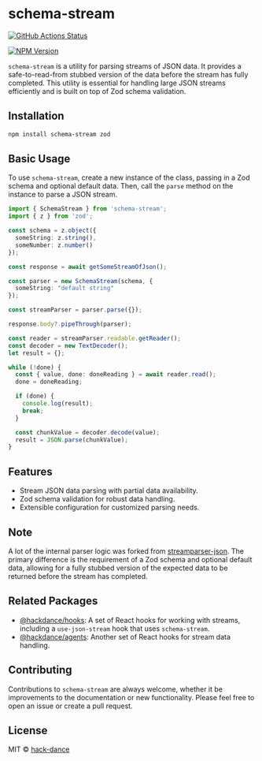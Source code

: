 # schema-stream

[![GitHub Actions Status](https://img.shields.io/github/workflow/status/hack-dance/schema-stream/CI)](https://github.com/hack-dance/schema-stream/actions)

[![NPM Version](https://img.shields.io/npm/v/schema-stream.svg)](https://www.npmjs.com/package/schema-stream)

`schema-stream` is a utility for parsing streams of JSON data. It provides a safe-to-read-from stubbed version of the data before the stream has fully completed. This utility is essential for handling large JSON streams efficiently and is built on top of Zod schema validation.

## Installation

```bash
npm install schema-stream zod
```

## Basic Usage

To use `schema-stream`, create a new instance of the class, passing in a Zod schema and optional default data. Then, call the `parse` method on the instance to parse a JSON stream.

```typescript
import { SchemaStream } from 'schema-stream';
import { z } from 'zod';

const schema = z.object({
  someString: z.string(),
  someNumber: z.number()
});

const response = await getSomeStreamOfJson();

const parser = new SchemaStream(schema, {
  someString: "default string"
});

const streamParser = parser.parse({});

response.body?.pipeThrough(parser);

const reader = streamParser.readable.getReader();
const decoder = new TextDecoder();
let result = {};

while (!done) {
  const { value, done: doneReading } = await reader.read();
  done = doneReading;

  if (done) {
    console.log(result);
    break;
  }

  const chunkValue = decoder.decode(value);
  result = JSON.parse(chunkValue);
}
```

## Features

- Stream JSON data parsing with partial data availability.
- Zod schema validation for robust data handling.
- Extensible configuration for customized parsing needs.

## Note

A lot of the internal parser logic was forked from [streamparser-json](https://github.com/juanjoDiaz/streamparser-json). The primary difference is the requirement of a Zod schema and optional default data, allowing for a fully stubbed version of the expected data to be returned before the stream has completed.

## Related Packages

- [@hackdance/hooks](https://github.com/hack-dance/agents/packages/hooks): A set of React hooks for working with streams, including a `use-json-stream` hook that uses `schema-stream`.
- [@hackdance/agents](https://github.com/hack-dance/agents/packages/agents): Another set of React hooks for stream data handling.

## Contributing

Contributions to `schema-stream` are always welcome, whether it be improvements to the documentation or new functionality. Please feel free to open an issue or create a pull request.

## License

MIT © [hack-dance](https://hack.dance)
